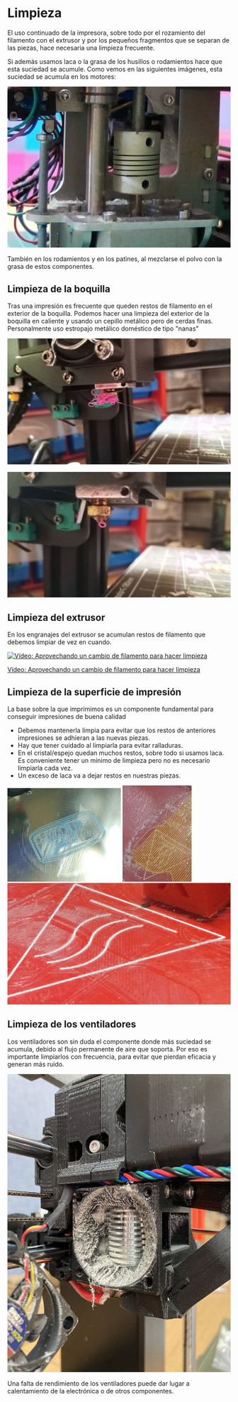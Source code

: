 # Limpieza

El uso continuado de la impresora, sobre todo por el rozamiento del filamento con el extrusor y por los pequeños fragmentos que se separan de las piezas, hace necesaria una limpieza frecuente.

Si además usamos laca o la grasa de los husillos o rodamientos hace que esta suciedad se acumule. Como vemos en las siguientes imágenes, esta suciedad se acumula en los motores:

![](./images/suciedadMotor.png)

También en los rodamientos y en los patines, al mezclarse el polvo con la grasa de estos componentes.

## Limpieza de la boquilla

Tras una impresión es frecuente que queden restos de filamento en el exterior de la boquilla. Podemos hacer una limpieza del exterior de la boquilla en caliente y usando un cepillo metálico pero de cerdas finas. Personalmente uso estropajo metálico doméstico de tipo "nanas"

![](./images/limpiezaBoquilla1.jpg)

![Limpieza de la boquilla](./images/IlimpiezaBoquilla2.jpg)

## Limpieza del extrusor

En los engranajes del extrusor se acumulan restos de filamento que debemos limpiar de vez en cuando. 

[![Vídeo: Aprovechando un cambio de filamento para hacer limpieza](https://img.youtube.com/vi/_YotEtusTyI/0.jpg)](https://drive.google.com/file/d/1Iwclf34BvFaDn8aw9BqJuZZHvk7NSwyw/view?usp=sharing)

[Vídeo: Aprovechando un cambio de filamento para hacer limpieza](https://drive.google.com/file/d/1Iwclf34BvFaDn8aw9BqJuZZHvk7NSwyw/view?usp=sharing)


## Limpieza de la superficie de impresión

La base sobre la que imprimimos es un componente fundamental para conseguir impresiones de buena calidad

* Debemos mantenerla limpia para evitar que los restos de anteriores impresiones se adhieran a las nuevas piezas. 
* Hay que tener cuidado al limpiarla para evitar ralladuras.
* En el cristal/espejo quedan muchos restos, sobre todo si usamos laca. Es conveniente tener un mínimo de limpieza pero no es necesario limpiarla cada vez.
* Un exceso de laca va a dejar restos en nuestras piezas.

![](./images/RestosImpresiones.jpg)
![](./images/RestosLaca.jpg)
![](./images/Cubo3D_sucio.jpg)

## Limpieza de los ventiladores

Los ventiladores son sin duda el componente donde más suciedad se acumula, debido al flujo permanente de aire que soporta. Por eso es importante limpiarlos con frecuencia, para evitar que pierdan eficacia y generan más ruido.

![](./images/LimpiezaVentilador.jpeg)

Una falta de rendimiento de los ventiladores puede dar lugar a calentamiento de la electrónica o de otros componentes.

